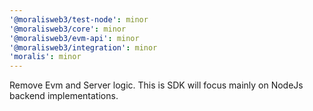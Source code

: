 ```yaml
---
'@moralisweb3/test-node': minor
'@moralisweb3/core': minor
'@moralisweb3/evm-api': minor
'@moralisweb3/integration': minor
'moralis': minor
---
```


Remove Evm and Server logic. This is SDK will focus mainly on NodeJs backend implementations.
